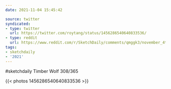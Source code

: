 ```yaml
---
date: 2021-11-04 15:45:42

source: twitter
syndicated:
- type: twitter
  url: https://twitter.com/roytang/status/1456286540640833536/
- type: reddit
  url: https://www.reddit.com/r/SketchDaily/comments/qmggk3/november_4th_minnesota/hjan9xg/
tags:
- sketchdaily
- '2021'
---
```


#sketchdaily Timber Wolf 308/365 

{{< photos 1456286540640833536 >}}
